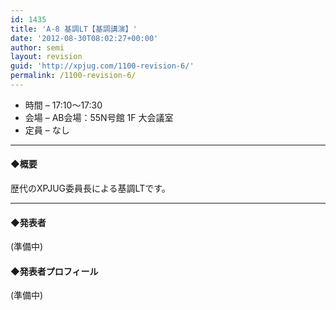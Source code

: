 ```yaml
---
id: 1435
title: 'A-8 基調LT【基調講演】'
date: '2012-08-30T08:02:27+00:00'
author: semi
layout: revision
guid: 'http://xpjug.com/1100-revision-6/'
permalink: /1100-revision-6/
---
```


- 時間 – 17:10〜17:30
- 会場 – AB会場：55N号館 1F 大会議室
- 定員 – なし

---

#### ◆概要

歴代のXPJUG委員長による基調LTです。

---

#### ◆発表者

(準備中)

#### ◆発表者プロフィール

(準備中)